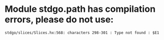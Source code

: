 # Module stdgo.path has compilation errors, please do not use:
```
stdgo/slices/Slices.hx:568: characters 298-301 : Type not found : $E1

```

